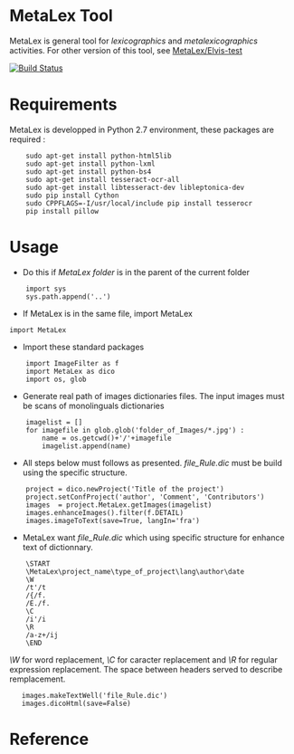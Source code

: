 # MetaLex Tool
MetaLex is general tool for *lexicographics* and *metalexicographics* activities.
For other version of this tool, see [MetaLex/Elvis-test](http://github.com/Levis0056/dic)

[![Build Status](https://travis-ci.org/claroline/Distribution.svg?branch=master)](mteprojet.fr/MetaLex)

# Requirements
MetaLex is developped in Python 2.7 environment, these packages are required :

```
    sudo apt-get install python-html5lib
    sudo apt-get install python-lxml
    sudo apt-get install python-bs4
    sudo apt-get install tesseract-ocr-all
    sudo apt-get install libtesseract-dev libleptonica-dev 
    sudo pip install Cython
    sudo CPPFLAGS=-I/usr/local/include pip install tesserocr
    pip install pillow
```

# Usage

- Do this if *MetaLex folder* is in the parent of the current folder
``` 
    import sys 
    sys.path.append('..')
```
- If MetaLex is in the same file, import MetaLex

```
import MetaLex
```

- Import these standard packages
```
    import ImageFilter as f
    import MetaLex as dico
    import os, glob

``` 

- Generate real path of images dictionaries files. The input images must be scans of monolinguals dictionaries

```
    imagelist = []
    for imagefile in glob.glob('folder_of_Images/*.jpg') :
        name = os.getcwd()+'/'+imagefile
        imagelist.append(name)
```

- All steps below must follows as presented. *file_Rule.dic* must be build using the specific structure.

```
    project = dico.newProject('Title of the project')
    project.setConfProject('author', 'Comment', 'Contributors')
    images  = project.MetaLex.getImages(imagelist)
    images.enhanceImages().filter(f.DETAIL)
    images.imageToText(save=True, langIn='fra')
```

- MetaLex want *file_Rule.dic* which using  specific structure for enhance text of dictionnary.

```
    \START
    \MetaLex\project_name\type_of_project\lang\author\date
    \W
    /t'/t
    /{/f.
    /E./f.
    \C
    /i'/i
    \R
    /a-z+/ij
    \END
```

*\W* for word replacement, *\C* for caracter replacement and *\R*  for regular expression replacement.
The space between headers served to describe remplacement.

```
   images.makeTextWell('file_Rule.dic')
   images.dicoHtml(save=False)
```

# Reference




